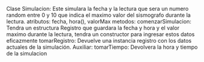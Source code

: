 Clase Simulacion:
    Este simulara la fecha y la lectura que sera un numero random entre 0 y 10 que indica el maximo valor del sismografo durante la lectura.
atributos: fecha, hora(), valorMax
metodos: 
comenzarSimulacion: 
    Tendra un estructura Registro que guardara la fecha y hora y el valor maximo durante la lectura, tendra un constructor para ingresar estos datos eficazmente
tomarRegistro: 
    Devuelve una instancia registro con los datos actuales de la simulación.
Auxiliar: tomarTiempo:
    Devolvera la hora y tiempo de la simulacion
